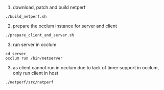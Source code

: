 1. download, patch and build netperf
```
./build_netperf.sh
``` 

2. prepare the occlum instance for server and client
```
./prepare_client_and_server.sh
```

3. run server in occlum
```
cd server
occlum run /bin/netserver
```

3. as client cannot run in occlum due to lack of timer support in occlum, only run client in host
```
./netperf/src/netperf
```
